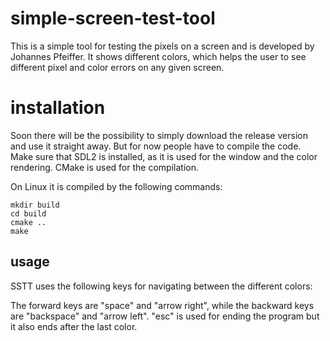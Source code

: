 # simple-screen-test-tool

This is a simple tool for testing the pixels on a screen and is developed by Johannes Pfeiffer. It shows different colors, which helps the user to see different pixel and color errors on any given screen.

# installation

Soon there will be the possibility to simply download the release version and use it straight away. But for now people have to compile the code. Make sure that SDL2 is installed, as it is used for the window and the color rendering. CMake is used for the compilation.

On Linux it is compiled by the following commands:

```
mkdir build
cd build
cmake ..
make
```

## usage

SSTT uses the following keys for navigating between the different colors:

The forward keys are "space" and "arrow right", while the backward keys are "backspace" and "arrow left". "esc" is used for ending the program but it also ends after the last color.